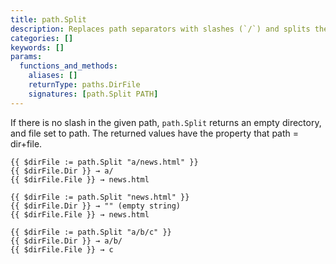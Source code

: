 ```yaml
---
title: path.Split
description: Replaces path separators with slashes (`/`) and splits the resulting path immediately following the final slash, separating it into a directory and file name component.
categories: []
keywords: []
params:
  functions_and_methods:
    aliases: []
    returnType: paths.DirFile
    signatures: [path.Split PATH]
---
```


If there is no slash in the given path, `path.Split` returns an empty directory, and file set to path. The returned values have the property that path = dir+file.

```go-html-template
{{ $dirFile := path.Split "a/news.html" }}
{{ $dirFile.Dir }} → a/
{{ $dirFile.File }} → news.html

{{ $dirFile := path.Split "news.html" }}
{{ $dirFile.Dir }} → "" (empty string)
{{ $dirFile.File }} → news.html

{{ $dirFile := path.Split "a/b/c" }}
{{ $dirFile.Dir }} → a/b/
{{ $dirFile.File }} → c
```
